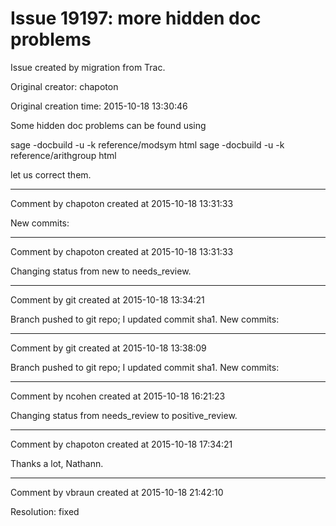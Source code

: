 # Issue 19197: more hidden doc problems

Issue created by migration from Trac.

Original creator: chapoton

Original creation time: 2015-10-18 13:30:46

Some hidden doc problems can be found using

sage -docbuild -u -k reference/modsym html
sage -docbuild -u -k reference/arithgroup html

let us correct them.


---

Comment by chapoton created at 2015-10-18 13:31:33

New commits:


---

Comment by chapoton created at 2015-10-18 13:31:33

Changing status from new to needs_review.


---

Comment by git created at 2015-10-18 13:34:21

Branch pushed to git repo; I updated commit sha1. New commits:


---

Comment by git created at 2015-10-18 13:38:09

Branch pushed to git repo; I updated commit sha1. New commits:


---

Comment by ncohen created at 2015-10-18 16:21:23

Changing status from needs_review to positive_review.


---

Comment by chapoton created at 2015-10-18 17:34:21

Thanks a lot, Nathann.


---

Comment by vbraun created at 2015-10-18 21:42:10

Resolution: fixed
